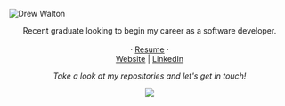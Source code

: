 ![Drew Walton]()

<p align="center">
Recent graduate looking to begin my career as a software developer.
<br><br>
  · <a href="https://drive.google.com/file/d/1VbicEh2xFsWTuklwy0E1nDJDNmBZQ05H/view">Resume</a>
 · 
<br>
<a href="https://drewjwalton.com/">Website</a>
| <a href="https://www.linkedin.com/in/drew-walton-528029240/">LinkedIn</a>
 
<br>


<p align="center">
 <i>Take a look at my repositories and let's get in touch!</i>
<p  align="center">
<img src="https://visitor-badge.laobi.icu/badge?page_id=drewwalt"/>       
</p>

</p>

<br>
</p>
